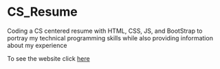 # CS_Resume
Coding a CS centered resume with HTML, CSS, JS, and BootStrap to portray my technical programming skills while also providing information about my experience

To see the website click <a href = "https://chase35x.github.io/CS_Resume/iPortfolio/index.html" title = "CS Resume Chase Lenhart" target="_blank">here</a>
